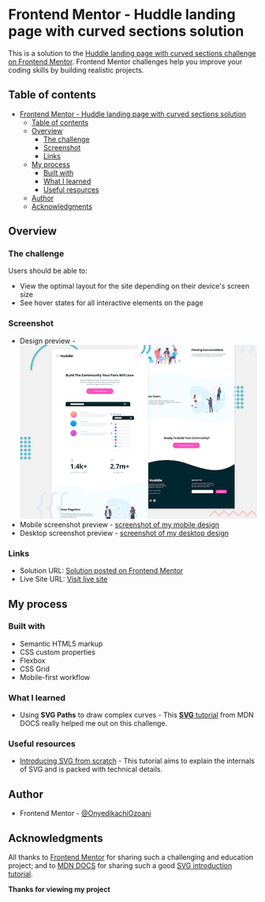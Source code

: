 <!-- @format -->

# Frontend Mentor - Huddle landing page with curved sections solution

This is a solution to the [Huddle landing page with curved sections challenge on Frontend Mentor](https://www.frontendmentor.io/challenges/huddle-landing-page-with-curved-sections-5ca5ecd01e82137ec91a50f2). Frontend Mentor challenges help you improve your coding skills by building realistic projects.

## Table of contents

-   [Frontend Mentor - Huddle landing page with curved sections solution](#frontend-mentor---huddle-landing-page-with-curved-sections-solution)
    -   [Table of contents](#table-of-contents)
    -   [Overview](#overview)
        -   [The challenge](#the-challenge)
        -   [Screenshot](#screenshot)
        -   [Links](#links)
    -   [My process](#my-process)
        -   [Built with](#built-with)
        -   [What I learned](#what-i-learned)
        -   [Useful resources](#useful-resources)
    -   [Author](#author)
    -   [Acknowledgments](#acknowledgments)

## Overview

### The challenge

Users should be able to:

-   View the optimal layout for the site depending on their device's screen size
-   See hover states for all interactive elements on the page

### Screenshot

-   Design preview - ![desktop design preview from Frontend Mentor](./design/desktop-preview.jpg)
-   Mobile screenshot preview - [screenshot of my mobile design](https://i.imgur.com/D5gZ1Wg.png)
-   Desktop screenshot preview - [screenshot of my desktop design](https://i.imgur.com/IeYAla4.png)

### Links

-   Solution URL: [Solution posted on Frontend Mentor](https://www.frontendmentor.io/solutions/huddle-landing-page-with-svg-path-curves-9Fff4rVfkz)
-   Live Site URL: [Visit live site](https://huddle-landing-curved-sections-nerdy.netlify.app/)

## My process

### Built with

-   Semantic HTML5 markup
-   CSS custom properties
-   Flexbox
-   CSS Grid
-   Mobile-first workflow

### What I learned

-   Using **SVG Paths** to draw complex curves - This [**SVG** tutorial](https://developer.mozilla.org/en-US/docs/Web/SVG/Tutorial) from MDN DOCS really helped me out on this challenge.

### Useful resources

-   [Introducing SVG from scratch](https://developer.mozilla.org/en-US/docs/Web/SVG/Tutorial#introducing_svg_from_scratch) - This tutorial aims to explain the internals of SVG and is packed with technical details.

## Author

-   Frontend Mentor - [@OnyedikachiOzoani](https://www.frontendmentor.io/profile/OnyedikachiOzoani)

## Acknowledgments

All thanks to [Frontend Mentor](https://www.frontendmentor.io/profile/OnyedikachiOzoani) for sharing such a challenging and education project; and to [MDN DOCS](https://developer.mozilla.org/en-US/docs/Web/SVG/Tutorial#introducing_svg_from_scratch) for sharing such a good [SVG introduction tutorial](https://developer.mozilla.org/en-US/docs/Web/SVG/Tutorial#introducing_svg_from_scratch).

**Thanks for viewing my project**
